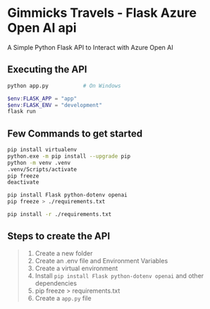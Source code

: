 # Gimmicks Travels - Flask Azure Open AI api

A Simple Python Flask API to Interact with Azure Open AI

## Executing the API

```bash
python app.py           # On Windows
```

```Powershell
$env:FLASK_APP = "app"
$env:FLASK_ENV = "development"
flask run
```

## Few Commands to get started

```bash
pip install virtualenv
python.exe -m pip install --upgrade pip
python -m venv .venv
.venv/Scripts/activate
pip freeze
deactivate

pip install Flask python-dotenv openai
pip freeze > ./requirements.txt

pip install -r ./requirements.txt
```

## Steps to create the API

> 1. Create a new folder
> 1. Create an .env file and Environment Variables
> 1. Create a virtual environment
> 1. Install `pip install Flask python-dotenv openai` and other dependencies
> 1. pip freeze > requirements.txt
> 1. Create a `app.py` file
